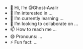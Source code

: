 - 👋 Hi, I’m @Ghost-Avalir
- 👀 I’m interested in ...
- 🌱 I’m currently learning ...
- 💞️ I’m looking to collaborate on ...
- 📫 How to reach me ...
- 😄 Pronouns: ...
- ⚡ Fun fact: ...

<!---
Ghost-Avalir/Ghost-Avalir is a ✨ special ✨ repository because its `README.md` (this file) appears on your GitHub profile.
You can click the Preview link to take a look at your changes.
--->
